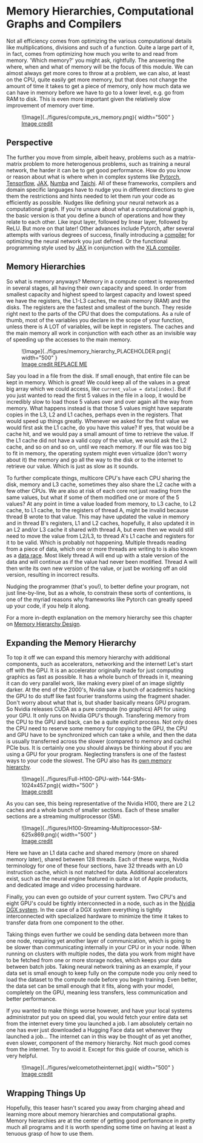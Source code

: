 # Memory Hierarchies, Computational Graphs and Compilers
Not all efficiency comes from optimizing the various computational details like multiplications, divisions
and such of a function.
Quite a large part of it, in fact, comes from optimizing how much you write to and read from memory.
'Which memory?' you might ask, rightfully. The answering the where, when and what of memory will be
the focus of this module. We can almost always get more cores to throw at a problem, we can also,
at least on the CPU, quite easily get more memory, but that does not change the amount of time it takes
to get a piece of memory, only how much data we can have in memory before we have to go to a lower level,
e.g. go from RAM to disk. This is even more important given the relatively slow improvement of memory over time.
<figure markdown>
![Image](../figures/compute_vs_memory.png){ width="500" }
<figcaption>
<a href="https://www.cs.umd.edu/~meesh/411/CA-online/chapter/memory-hierarchy-design-basics/index.html">
Image credit</a>
</figcaption>
</figure>

## Perspective
The further you move from simple, albeit heavy, problems such as a matrix-matrix problem to more heterogenous
problems, such as training a neural network, the harder it can be to get good performance. How do you know or
reason about what is where when in complex systems like
[Pytorch](https://pytorch.org/), [Tensorflow](https://www.tensorflow.org/),
[JAX](https://jax.readthedocs.io/en/latest/), [Numba](https://numba.pydata.org/) and
[Taichi](https://www.taichi-lang.org/). All of these frameworks, compilers and domain specific languages have to
nudge you in different directions to give them the restrictions and hints needed to let them run your code
as efficiently as possible. Nudges like defining your neural network as a computational graph. If you're unsure
about what a computational graph is, the basic version is that you define a bunch of operations and how they relate
to each other. Like input layer, followed by linear layer, followed by ReLU. But more on that later! Other advances
include Pytorch, after several attempts with various degrees of success, finally introducing a
[compiler](https://pytorch.org/tutorials/intermediate/torch_compile_tutorial.html) for optimizing the
neural network you just defined.
Or the functional programming style used by
[JAX](https://jax.readthedocs.io/en/latest/notebooks/Common_Gotchas_in_JAX.html) in conjunction with
the [XLA compiler](https://www.tensorflow.org/xla).

## Memory Hierarchies
So what is memory anyways? Memory in a compute context is represented in several stages, all having their own capacity and speed.
In order from smallest capacity and highest speed to largest capacity and lowest speed we have the registers, the
L1-L3 caches, the main memory (RAM) and the disks.
The registers are the fastest and smallest of the bunch. They reside right next to the parts of the CPU that does the computations.
As a rule of thumb, most of the variables you declare in the scope of your function, unless there is A LOT of variables,
will be kept in registers. The caches and the main memory all work in conjunction with each other as an invisible
way of speeding up the accesses to the main memory.

<figure markdown>
![Image](../figures/memory_hierarchy_PLACEHOLDER.png){ width="500" }
<figcaption>
<a href="https://www.cs.umd.edu/~meesh/411/CA-online/chapter/memory-hierarchy-design-basics/index.html">
Image credit REPLACE ME </a>
</figcaption>
</figure>

Say you load in a file from the disk. If small enough, that entire file can be kept in memory.
Which is great! We could keep all of the values in a great big array which we
could access, like ```current_value = data[index]```. But if you just wanted to read the first 5 values in the file
in a loop, it would be incredibly slow to load those 5 values over and over again all the way from memory.
What happens instead is that those 5 values might have separate copies in the L3, L2 and L1 caches, perhaps even in
the registers. That would speed up things greatly. Whenever we asked for the first value we would first ask the
L1 cache, do you have this value? If yes, that would be a cache hit, and we would pay a small amount of time to
retrieve the value. If the L1 cache did not have a valid copy of the value, we would ask the L2 cache, and so on
and so on, until we reach memory. If our file was too big to fit in memory, the operating system might even
virtualize (don't worry about it) the memory and go all the way to the disk or to the internet to retrieve our value.
Which is just as slow as it sounds.

To further complicate things, multicore CPU's have each CPU sharing the disk, memory and L3 cache, sometimes they also share
the L2 cache with a few other CPUs.
We are also at risk of each core not just reading from the same values, but what if some of them modified
one or more of the 5 values? At any point in time a value loaded from memory, to L3 cache, to L2 cache, to L1 cache,
to the registers of thread A, might be invalid because thread B wrote to that value. This may have updated
the value in memory and in thread B's registers, L1 and L2 caches, hopefully, it also updated it in an L2 and/or L3 cache it
shared with thread A, but even then we would still need to move the value from L2/L3, to thread A's L1 cache and registers for it to
be valid. Which is probably not happening. Multiple threads reading from a piece of data, which one or more threads are
writing to is also known as a 
[data race](https://www.brainkart.com/article/Data-Races_9445/).
Most likely thread A will end up with a stale version of the data and will continue as if the value had never been modified.
Thread A will then write its own new version of the value, or just be working off an old version, resulting in
incorrect results.

Nudging the programmer (that's you!), to better define your program, not just line-by-line, but as a whole,
to constrain these sorts of contentions, is one of the myriad reasons why
frameworks like Pytorch can greatly speed up your code, if you help it along.

For a more in-depth explanation on the memory hierarchy see this chapter on
[Memory Hierarchy Design](https://www.cs.umd.edu/~meesh/411/CA-online/chapter/memory-hierarchy-design-basics/index.html).

## Expanding the Memory Hierarchy
To top it off we can expand this memory hierarchy with additional components, such as accelerators, networking and the internet!
Let's start off with the GPU. It is an accelerator originally made for just computing graphics as fast as possible. It has a
whole bunch of threads in it, meaning it can do very parallel work, like making every pixel of an image slightly darker.
At the end of the 2000's, Nvidia saw a bunch of academics hacking the GPU to do stuff like fast fourier transforms using the fragment shader.
Don't worry about what that is, but shader basically means GPU program. So Nvidia releases CUDA as a pure compute (no graphics) API
for using your GPU. It only runs on Nvidia GPU's though. Transfering memory from the CPU to the GPU and back, can be a quite explicit
process. Not only does the CPU need to reserve some memory for copying to the GPU, the CPU and GPU have to be synchronized which
can take a while, and then the data is usually transferred across the slower (compared to memory and cache) PCIe bus. It is
certainly one you should always be thinking about if you are using a GPU for your program. Neglecting transfers is one
of the fastest ways to your code the slowest. The GPU also has its
[own memory hierarchy](https://developer.nvidia.com/blog/nvidia-hopper-architecture-in-depth/).

<figure markdown>
![Image](../figures/Full-H100-GPU-with-144-SMs-1024x457.png){ width="500" }
<figcaption>
<a href="https://developer.nvidia.com/blog/nvidia-hopper-architecture-in-depth/">
Image credit </a>
</figcaption>
</figure>

As you can see, this being representative of the Nvidia H100, there are 2 L2 caches and a whole bunch of smaller sections.
Each of these smaller sections are a streaming multiprocessor (SM).

<figure markdown>
![Image](../figures/H100-Streaming-Multiprocessor-SM-625x869.png){ width="500" }
<figcaption>
<a href="https://developer.nvidia.com/blog/nvidia-hopper-architecture-in-depth/">
Image credit </a>
</figcaption>
</figure>

Here we have an L1 data cache and shared memory (more on shared memory later), shared between 128 threads.
Each of these warps, Nvidia terminology for one of these four sections, have 32 threads with an L0 instruction cache, which is not matched for data. Additional accelerators exist, such as the neural engine featured in quite a lot of Apple products, and dedicated image and video processing hardware.

Finally, you can even go outside of your current system. Two CPU's and eight GPU's could be tightly interconnected in a node, such
as in the [Nvidia DGX system](https://www.nvidia.com/en-us/data-center/dgx-a100/). In the case of a DGX system everything is tightly
interconnected with specialized hardware to minimize the time it takes to transfer data from one component to the other.

Taking things even further we could be sending data between more than one node, requiring yet another layer of communication, which
is going to be slower than communicating internally in your CPU or in your node.
When running on clusters with multiple nodes, the data you work from might have to be fetched from one
or more storage nodes, which keeps your data between batch jobs. Taking neural network training as an example,
if your data set is small enough to keep fully on the compute node you only need to load the dataset to the
compute node before you begin training. Even better, the data set can be small enough that it fits, along
with your model, completely on the GPU, meaning less transfers, less communication and better performance.

If you wanted to make things worse however, and have your local systems administrator put you on speed dial,
you would fetch your entire data set from the internet every time you launched a job. I am absolutely
certain no one has ever just downloaded a Hugging Face data set whenever they launched a job... 
The internet can in this way be thought of as yet another, even slower, component of the memory hierarchy.
Not much good comes from the internet. Try to avoid it. Except for this guide of course, which is very helpful.

<figure markdown>
![Image](../figures/welcometotheinternet.jpg){ width="500" }
<figcaption>
<a href="http://www.quickmeme.com/meme/3rmoyk">
Image credit </a>
</figcaption>
</figure>

## Wrapping Things Up
Hopefully, this teaser hasn't scared you away from charging ahead and learning more about memory hierarchies 
and computational graphs. Memory hierarchies are at the center of getting good performance in pretty much
all programs and it is worth spending some time on having at least a tenuous grasp of how to use them.
